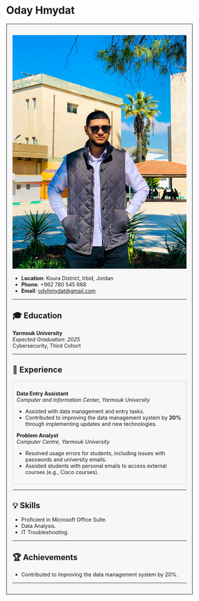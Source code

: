 # Oday Hmydat

<div style="border: 2px solid grey; padding: 15px; background-color: #f7f7f7;">

![Profile Picture](IMG_20240311_175844_752.jpg)

- **Location**: Koura District, Irbid, Jordan
- **Phone**: +962 780 545 668
- **Email**: [odyhmydat@gmail.com](mailto:odyhmydat@gmail.com)

---

## 🎓 Education

**Yarmouk University**  
_Expected Graduation: 2025_  
Cybersecurity, Third Cohort

---

## 💼 Experience

<div style="border: 1px solid lightgrey; padding: 10px;">

**Data Entry Assistant**  
_Computer and Information Center, Yarmouk University_  
- Assisted with data management and entry tasks.  
- Contributed to improving the data management system by **20%** through implementing updates and new technologies.

**Problem Analyst**  
_Computer Centre, Yarmouk University_  
- Resolved usage errors for students, including issues with passwords and university emails.  
- Assisted students with personal emails to access external courses (e.g., Cisco courses).

</div>

---

## 💡 Skills

- Proficient in Microsoft Office Suite.
- Data Analysis.
- IT Troubleshooting.

---

## 🏆 Achievements

- Contributed to improving the data management system by 20%.

---

</div>
